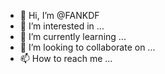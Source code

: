 - 👋 Hi, I’m @FANKDF
- 👀 I’m interested in ...
- 🌱 I’m currently learning ...
- 💞️ I’m looking to collaborate on ...
- 📫 How to reach me ...

<!---
FANKDF/FANKDF is a ✨ special ✨ repository because its `README.md` (this file) appears on your GitHub profile.
You can click the Preview link to take a look at your changes.
--->
